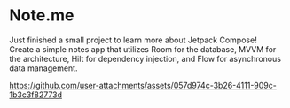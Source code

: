 # Note.me
Just finished a small project to learn more about Jetpack Compose!  
Create a simple notes app that utilizes Room for the database, MVVM for the architecture, Hilt for dependency injection, and Flow for asynchronous data management.

https://github.com/user-attachments/assets/057d974c-3b26-4111-909c-1b3c3f82773d

